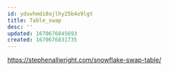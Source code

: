 ```yaml
---
id: yduvhmdi0ajlhy25b4o9lgt
title: Table_swap
desc: ''
updated: 1670676845693
created: 1670676831735
---
```


https://stephenallwright.com/snowflake-swap-table/